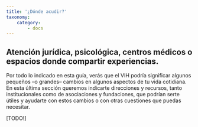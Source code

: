```yaml
---
title: '¿Dónde acudir?'
taxonomy:
    category:
        - docs
---
```


## Atención jurídica, psicológica, centros médicos o espacios donde compartir experiencias.

Por todo lo indicado en esta guía, verás que el VIH podría significar algunos pequeños –o grandes– cambios en algunos aspectos de tu vida cotidiana. En esta última sección queremos indicarte direcciones y recursos, tanto institucionales como de asociaciones y fundaciones, que podrían serte útiles y ayudarte con estos cambios o con otras cuestiones que puedas necesitar.

[TODO!]